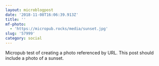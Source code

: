 ```yaml
---
layout: microblogpost
date: '2018-11-08T16:06:39.913Z'
title: ''
mf-photo:
  - 'https://micropub.rocks/media/sunset.jpg'
slug: '57999'
category: social
---
```

Micropub test of creating a photo referenced by URL. This post should include a photo of a sunset.

